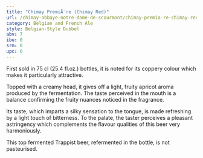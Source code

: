 ```yaml
---
title: "Chimay PremiÃ¨re (Chimay Red)"
url: /chimay-abbaye-notre-dame-de-scourmont/chimay-premia-re-chimay-red/
category: Belgian and French Ale
style: Belgian-Style Dubbel
abv: 7
ibu: 0
srm: 0
upc: 0
---
```

First sold in 75 cl (25.4 fl.oz.) bottles, it is noted for its coppery colour which makes it particularly attractive.

Topped with a creamy head, it gives off a light, fruity apricot aroma produced by the fermentation. The taste perceived in the mouth is a balance confirming the fruity nuances noticed in the fragrance. 

Its taste, which imparts a silky sensation to the tongue, is made refreshing by a light touch of bitterness. To the palate, the taster perceives a pleasant astringency which complements the flavour qualities of this beer very harmoniously.

This top fermented Trappist beer, refermented in the bottle, is not pasteurised.
